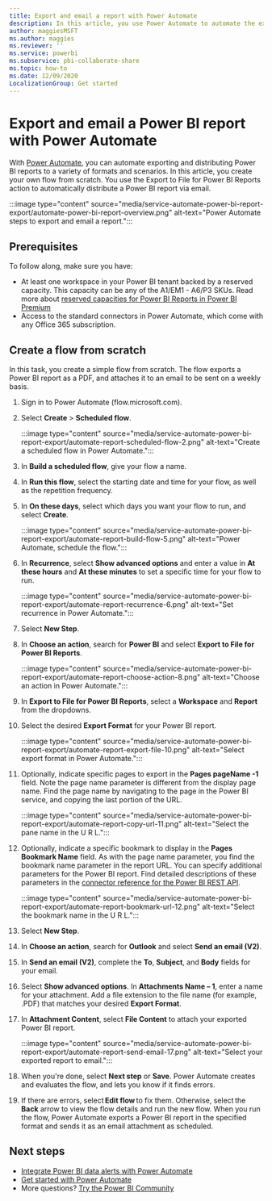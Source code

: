 ```yaml
---
title: Export and email a report with Power Automate
description: In this article, you use Power Automate to automate the export and distribution of Power BI reports in a variety of supported formats and scenarios.  
author: maggiesMSFT
ms.author: maggies
ms.reviewer: ''
ms.service: powerbi
ms.subservice: pbi-collaborate-share
ms.topic: how-to
ms.date: 12/09/2020
LocalizationGroup: Get started
---
```

# Export and email a Power BI report with Power Automate

With [Power Automate](/power-automate/getting-started), you can automate exporting and distributing Power BI reports to a variety of formats and scenarios. In this article, you create your own flow from scratch. You use the Export to File for Power BI Reports action to automatically distribute a Power BI report via email.

:::image type="content" source="media/service-automate-power-bi-report-export/automate-power-bi-report-overview.png" alt-text="Power Automate steps to export and email a report.":::

## Prerequisites  

To follow along, make sure you have:

- At least one workspace in your Power BI tenant backed by a reserved capacity. This capacity can be any of the A1/EM1 - A6/P3 SKUs. Read more about [reserved capacities for Power BI Reports in Power BI Premium](../admin/service-premium-what-is.md)
- Access to the standard connectors in Power Automate, which come with any Office 365 subscription.

## Create a flow from scratch 

In this task, you create a simple flow from scratch. The flow exports a Power BI report as a PDF, and attaches it to an email to be sent on a weekly basis.  

1. Sign in to Power Automate (flow.microsoft.com).
2. Select **Create** > **Scheduled flow**. 

    :::image type="content" source="media/service-automate-power-bi-report-export/automate-report-scheduled-flow-2.png" alt-text="Create a scheduled flow in Power Automate.":::

3. In **Build a scheduled flow**, give your flow a name. 
4. In **Run this flow**, select the starting date and time for your flow, as well as the repetition frequency.
5. In **On these days**, select which days you want your flow to run, and select **Create**.

    :::image type="content" source="media/service-automate-power-bi-report-export/automate-report-build-flow-5.png" alt-text="Power Automate, schedule the flow.":::

6. In **Recurrence**, select **Show advanced options** and enter a value in **At these hours** and **At these minutes** to set a specific time for your flow to run.
 
    :::image type="content" source="media/service-automate-power-bi-report-export/automate-report-recurrence-6.png" alt-text="Set recurrence in Power Automate.":::

7. Select **New Step**.
8. In **Choose an action**, search for **Power BI** and select **Export to File for Power BI Reports**.
 
    :::image type="content" source="media/service-automate-power-bi-report-export/automate-report-choose-action-8.png" alt-text="Choose an action in Power Automate.":::

9. In **Export to File for Power BI Reports**, select a **Workspace** and **Report** from the dropdowns.
10. Select the desired **Export Format** for your Power BI report.
 
    :::image type="content" source="media/service-automate-power-bi-report-export/automate-report-export-file-10.png" alt-text="Select export format in Power Automate.":::

11. Optionally, indicate specific pages to export in the **Pages pageName -1** field. Note the page name parameter is different from the display page name. Find the page name by navigating to the page in the Power BI service, and copying the last portion of the URL.
 
     :::image type="content" source="media/service-automate-power-bi-report-export/automate-report-copy-url-11.png" alt-text="Select the pane name in the U R L.":::

12. Optionally, indicate a specific bookmark to display in the **Pages Bookmark Name** field. As with the page name parameter, you find the bookmark name parameter in the report URL. You can specify additional parameters for the Power BI report. Find detailed descriptions of these parameters in the [connector reference for the Power BI REST API](/connectors/powerbi/#export-to-file-for-power-bi-reports).

    :::image type="content" source="media/service-automate-power-bi-report-export/automate-report-bookmark-url-12.png" alt-text="Select the bookmark name in the U R L.":::

13. Select **New Step**.
14. In **Choose an action**, search for **Outlook** and select **Send an email (V2)**.
15. In **Send an email (V2)**, complete the **To**, **Subject**, and **Body** fields for your email.
16. Select **Show advanced options**. In **Attachments Name – 1**, enter a name for your attachment. Add a file extension to the file name (for example, .PDF) that matches your desired **Export Format**.
17. In **Attachment Content**, select **File Content** to attach your exported Power BI report.  
 
    :::image type="content" source="media/service-automate-power-bi-report-export/automate-report-send-email-17.png" alt-text="Select your exported report to email.":::

18. When you're done, select **Next step** or **Save**. Power Automate creates and evaluates the flow, and lets you know if it finds errors.
1. If there are errors, select **Edit flow** to fix them. Otherwise, select the **Back** arrow to view the flow details and run the new flow.
    When you run the flow, Power Automate exports a Power BI report in the specified format and sends it as an email attachment as scheduled.  

## Next steps

- [Integrate Power BI data alerts with Power Automate](service-flow-integration.md)
- [Get started with Power Automate](/power-automate/getting-started/)
- More questions? [Try the Power BI Community](https://community.powerbi.com/)
